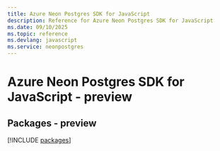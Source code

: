```yaml
---
title: Azure Neon Postgres SDK for JavaScript
description: Reference for Azure Neon Postgres SDK for JavaScript
ms.date: 09/10/2025
ms.topic: reference
ms.devlang: javascript
ms.service: neonpostgres
---
```

# Azure Neon Postgres SDK for JavaScript - preview
## Packages - preview
[!INCLUDE [packages](neon-postgres-index.md)]
